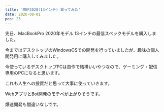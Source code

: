```yaml
---
title: 'MBP2020(13インチ) 買ってみた'
date: 2020-08-01
pos: 23
---
```


先日、MacBookPro 2020年モデル 13インチの最低スペックモデルを購入しました。

今まではデスクトップのWindowsOSでの開発を行っていましたが、趣味の個人開発用に購入してみました。

今使っているデスクトップPCは自作で結構いいやつなので、ゲーミング・配信専用のPCになると思います。

これも人生への投資だと思って大事に使っていきます。

WebアプリとBot開発のモチベが上がりそうです。

爆速開発も間違いなしです。
